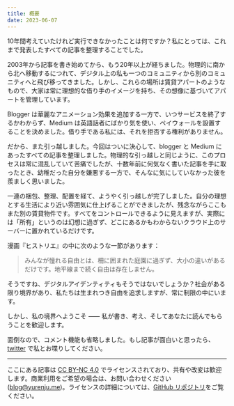 ```yaml
---
title: 概要
date: 2023-06-07
---
```


10年間考えていたけれど実行できなかったことは何ですか？私にとっては、これまで発表したすべての記事を整理することでした。

2003年から記事を書き始めてから、もう20年以上が経ちました。物理的に南から北へ移動するにつれて、デジタル上の私も一つのコミュニティから別のコミュニティへと飛び移ってきました。しかし、これらの場所は賃貸アパートのようなもので、大家は常に理想的な借り手のイメージを持ち、その想像に基づいてアパートを管理しています。

Blogger は華麗なアニメーション効果を追加する一方で、いつサービスを終了するかわからず、Medium は英語話者にばかり気を使い、ペイウォールを設置することを決めました。借り手である私には、それを拒否する権利がありません。

だから、また引っ越しました。今回はついに決心して、blogger と Medium にあったすべての記事を整理しました。物理的な引っ越しと同じように、このプロセスは常に混乱していて苦痛でしたが、十数年前に何気なく書いた記事を手に取ったとき、幼稚だった自分を嫌悪する一方で、そんなに気にしていなかった彼を羨ましく思いました。

一連の梱包、整理、配置を経て、ようやく引っ越しが完了しました。自分の理想とする生活により近い雰囲気に仕上げることができましたが、残念ながらここもまた別の賃貸物件です。すべてをコントロールできるように見えますが、実際には「所有」というのは幻想に過ぎず、どこにあるかもわからないクラウド上のサーバーに置かれているだけです。

漫画『ヒストリエ』の中に次のような一節があります：

> みんなが憧れる自由とは、柵に囲まれた庭園に過ぎず、大小の違いがあるだけです。地平線まで続く自由は存在しません。

そうですね、デジタルアイデンティティもそうではないでしょうか？社会がある限り境界があり、私たちは生まれつき自由を追求しますが、常に制限の中にいます。

しかし、私の境界へようこそ ⸺ 私が書き、考え、そしてあなたに読んでもらうことを歓迎します。

面倒なので、コメント機能も省略しました。もし記事が面白いと思ったら、[twitter](https://twitter.com/yurenju) で私とお喋りしてください。

---

ここにある記事は [CC BY-NC 4.0](https://creativecommons.org/licenses/by-nc/4.0/) でライセンスされており、共有や改変は歓迎します。商業利用をご希望の場合は、お問い合わせください ([blog@yurenju.me](mailto:blog@yurenju.me))。ライセンスの詳細については、[GitHub リポジトリ](https://github.com/yurenju/blog)をご覧ください。

